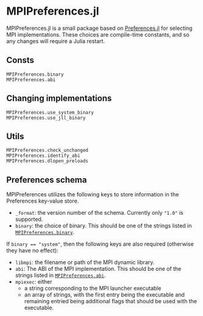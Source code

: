 # MPIPreferences.jl

MPIPreferences.jl is a small package based on [Preferences.jl](https://github.com/JuliaPackaging/Preferences.jl/) for selecting MPI implementations.
These choices are compile-time constants, and so any changes will require a Julia restart.

## Consts

```@docs
MPIPreferences.binary
MPIPreferences.abi
```

## Changing implementations

```@docs
MPIPreferences.use_system_binary
MPIPreferences.use_jll_binary
```

## Utils

```@docs
MPIPreferences.check_unchanged
MPIPreferences.identify_abi
MPIPreferences.dlopen_preloads
```

## Preferences schema

MPIPreferences utilizes the following keys to store information in the Preferences key-value store.

- `_format`: the version number of the schema. Currently only `"1.0"` is supported.
- `binary`: the choice of binary. This should be one of the strings listed in [`MPIPreferences.binary`](@ref).

If `binary == "system"`, then the following keys are also required (otherwise they have no effect):
- `libmpi`: the filename or path of the MPI dynamic library.
- `abi`: The ABI of the MPI implementation. This should be one of the strings listed in [`MPIPreferences.abi`](@ref).
- `mpiexec`: either
  - a string corresponding to the MPI launcher executable
  - an array of strings, with the first entry being the executable and remaining entried being additional flags that should be used with the executable.